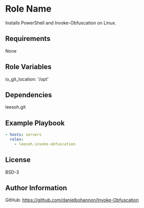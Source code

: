 Role Name
=========

Installs PowerShell and Invoke-Obfuscation on Linux.

Requirements
------------

None

Role Variables
--------------

io_git_location: '/opt'

Dependencies
------------

leesoh.git

Example Playbook
----------------

```yml
- hosts: servers
  roles:
    - leesoh.invoke-obfuscation
```

License
-------

BSD-3

Author Information
------------------

GitHub: https://github.com/danielbohannon/Invoke-Obfuscation